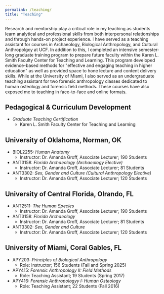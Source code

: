 ```yaml
---
permalink: /teaching/
title: "Teaching"
---
```


Research and mentorship play a critical role in my teaching as students learn analytical and professional skills from both interpersonal relationships and through hands-on project experience. I have served as a teaching assistant for courses in Archaeology, Biological Anthropology, and Cultural  Anthropolgoy at UCF. In addition to this, I completed an intensive semester-long graduate training program to prepare future faculty within the   Karen L. Smith Faculty Center for Teaching and Learning. This program developed evidence-based methods for "effective and engaging teaching in higher education" as well as provided space to hone lecture and content delivery skills. While at the University of Miami, I also served as an undergraduate teaching assistant for two forensic anthropology classes dedicated to human osteology and forensic field methods. These courses have also exposed me to teaching in face-to-face and online formats.

## Pedagogical & Curriculum Development
- _Graduate Teaching Certification_
    - Karen L. Smith Faculty Center for Teaching and Learning 


## University of Oklahoma, Norman, OK
- BIOL2255: _Human Anatomy_
    - Instructor: Dr. Amanda Groff, Associate Lecturer; 190 Students
- ANT3158: _Florida Archaeology (Archaeology Elective)_
    - Instructor: Dr. Amanda Groff, Associate Lecturer; 81 Students
- ANT3302: _Sex, Gender and Culture (Cultural Anthropology Elective)_
    - Instructor: Dr. Amanda Groff, Associate Lecturer; 120 Students

## University of Central Florida, Olrando, FL
- ANT2511: _The Human Species_
    - Instructor: Dr. Amanda Groff, Associate Lecturer; 190 Students
- ANT3158: _Florida Archaeology_
    - Instructor: Dr. Amanda Groff, Associate Lecturer; 81 Students
- ANT3302: _Sex, Gender and Culture_
    - Instructor: Dr. Amanda Groff, Associate Lecturer; 120 Students

## University of Miami, Coral Gables, FL
- APY203: _Principles of Biological Anthropology_
    - Role: Instructor; 156 Students (Fall and Spring 2025)
- APY415: _Forensic Anthropology II: Field Methods_
    - Role: Teaching Assistant; 19 Students (Spring 2017)
- APY416: _Forensic Anthropologyy I: Human Osteology_
    - Role: Teaching Assistant; 22 Students (Fall 2016)

